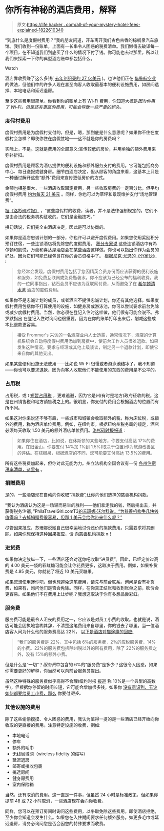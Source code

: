 # 你所有神秘的酒店费用，解释

> 原文:[https://life hacker . com/all-of-your-mystery-hotel-fees-explained-1822610340](https://lifehacker.com/all-of-your-mysterious-hotel-fees-explained-1822610340)

“到底什么是度假村费用？”我的朋友问道，开车离开我们古色古香的棕榈泉汽车旅馆。我们收到一份账单，上面有一长串令人困惑的税费清单。我们懒得去破译每一个项目，在不知道我们到底买了什么的情况下付了钱。你可能也去过那里，所以让我们来探索一下你的典型酒店账单都包括什么。

Watch

酒店靠收费赚了这么多钱( [去年创纪录的 27 亿美元](http://www.scps.nyu.edu/about/newsroom/news/2017/u_s_lodging_industry.html) )。也许他们正在 [借鉴航空业](https://lifehacker.com/the-pros-and-cons-of-cheap-air-travel-1794687104https://lifehacker.com/the-pros-and-cons-of-cheap-air-travel-1794687104) 的做法，但他们中的许多人现在甚至向客人收取最基本的便利设施费用，如房间选择、本地电话和延迟退房。

至少这些费用很简单。你看到你的账单上有 Wi-Fi 费用，你知道大概是*因为你用了 Wi-Fi。但是还有更高的费用，可能会导致一些严重的抓头。*

### 度假村费用

度假村费用是为度假村支付的，但是，嗯，那到底是什么意思呢？如果你不住在度假村会怎样？即使你住在度假胜地——这不就是你的房费吗？

实际上，不是。这就是费用的全部意义:宣传较低的房价，并用单独的额外费用来弥补折扣。

度假村费用是顾客为酒店提供的便利设施和额外服务支付的费用。它可能包括商务中心、每日送报或健身房。细节由酒店决定，但从顾客的角度来看，这基本上只是一种通过解开这些“额外”费用来宣传更低房价的方式。

金额也相差很大，一些酒店收取固定费用，另一些收取房费的一定百分比，但平均度假村费用 [约为每天 21 美元](https://www.reuters.com/article/us-travel-hotels-resortfees-idUSKCN0UQ1MX20160112) 。同样，你也可以为草坪和景观维护支付“场地管理费”。

[据《洛杉矶时报》](http://www.latimes.com/travel/la-tr-spot-20170122-story.html) ，“这些度假村的收费，读者，并不是法律强制规定的。它们不是由合法的税务机构征收的。它们是金融技巧。”

换句话说，它们完全由酒店决定，因此是可以协商的。

如果你是酒店忠诚计划的一部分，你也许可以避开度假费用。如果您使用奖励积分预订住宿，一些连锁酒店将免除您的度假费用。 [积分专家说](https://thepointsguy.com/2014/10/hotel-resort-fees-and-how-to-avoid-them/) 这些连锁酒店中有希尔顿和凯悦，万豪和喜达屋酒店会在某些酒店这样做。你也可以指出你作为会员的好处，因为它们可能已经包含在你的会员资格中了。 [根据尼克·尤恩的《分家伙》](https://thepointsguy.com/2014/10/hotel-resort-fees-and-how-to-avoid-them/) :

> 您经常会发现，度假村费用包括了您因精英会员身份而应该获得的便利设施和服务，如免费互联网或免费瓶装水。你不应该为已经公布的福利收费。我的一位同事指出，钻石会员不应该为互联网付费，从而避免了在 [希尔顿清水湾](http://www.hiltonclearwaterbeach.com/) 酒店的度假费用。

如果你不是忠诚计划的成员，或者酒店不提供忠诚计划，你还有其他选择。如果度假村费用包括你不打算使用的设施，如健身房或游泳池，你可以尝试要求前台免除或减少度假村费用。当然，你必须在登记入住时这样做，他们很有可能会说不。弗罗默指出 在登记入住时询问也很重要，因为在你的账单打印出来后，削减这些成本比退款更容易。

> 接受 Frommer's 采访的一名酒店业内人士透露，通常情况下，酒店的计算机系统会自动将度假村费用添加到房费中，使前台工作人员很难退款。如果发生这种情况，要求与经理或其他上级谈谈，制定另一个退款计划，即使它来自你的其他支出。

如果某些便利设施无法使用——比如说 Wi-Fi 很慢或者游泳池结冰了，我不知道——你也可以要求退款，因为向客人收取他们不能使用的东西的费用是不公平的。

### 占用税

占用税，或 t [短暂占用税](https://en.wikipedia.org/wiki/Transient_occupancy_tax) ，更难逃避，因为它是州(有时是地方)政府征收的税。这是在州销售税和地方销售税之上的。很明显，你支付的费用会根据酒店的位置而有所不同。

如果这对你来说还不够有趣，一些城市和城镇会收取额外的税，称为床位税，或额外的费用，称为酒店单位费用。例如，在纽约市，根据纽约州税务局的规定，酒店必须每天收取 1.50 美元的额外酒店单位费用。[洛杉矶时报报道](http://www.latimes.com/travel/la-tr-spot-20170122-story.html) :

> 如果你住在酒店，比如说，在休斯顿的某些地方，你要支付高达 17%的费用。在旧金山，你要支付 14%加 1%到 1.5%(取决于位置)作为旅游改善区的评估。在棕榈泉，根据酒店的不同，您可能要支付高达 13.5%的费用。

所有这些税费加起来，但你对此无能为力。州立法机构全国会议有一份 [各州住宿税率清单，这里有](http://www.ncsl.org/research/fiscal-policy/state-lodging-taxes.aspx) 。

### 捐赠费用

是的，一些酒店现在自动向你收取“捐款费”,让你向他们选择的慈善机构捐款。

“我认为酒店认为这是一场轻而易举的胜利——他们拿走我的钱，然后捐出去，并获得税务注销，”PhilaTravelGirl.comT3[的苏珊娜·沃尔科说。“为慈善机构争几块钱值得吗？去掉捐赠费很容易，但那 1 美元会给你带来什么呢？”](http://philatravelgirl.com/)

尽管因果报应，苏珊娜说她自己很幸运地讨价还价的捐款费用。只需要求将其删除。如果你想保持这种因果报应，请 [向慈善机构捐款](https://lifehacker.com/how-to-pick-the-right-charity-and-maximize-your-donatio-1508083063) n！

### 进货费

如果你决定放纵一下，一些酒店还会对迷你吧收取“进货费”。因此，已经定价过高的 4.00 美元一袋的彩虹糖可能会让你花费更多，这取决于费用。例如，如果补货费是 4.95 美元，你就花了将近 10 美元买糖果。

如果您想使用迷你吧，但也想避免这笔费用，请先与前台联系。询问是否有补货费，如果有，询问他们是否会免除。同样，在你真正结账和收到账单之前，砍价会更容易。如果他们不在费用上让步呢？我想这取决于你有多想品尝彩虹。

### 服务费

服务费可能是最令人沮丧的费用之一，它应该是对员工小费的收取。也就是说，酒店可能会固执地含糊其辞，不清楚这笔费用来自哪里，你的钱去了哪里。当一位酒店客人问为什么他的服务费高达 22%， [以下是酒店对猫途鹰的回应:](https://www.tripadvisor.com/FAQ_Answers-g58258-d84021-t140207-The_Hotel_Charges_22_service_charge_What_is_the.html)

> “我们的服务费是 22%，其中包括 6%的服务费，2%的应税服务费，14%的小费。22%的服务费包括除州税以外的所有费用，除了 22%的服务费之外，没有 15%的额外小费。

但是什么是“一切”？*服务费*中包含的 6%的“服务费”是多少？这很令人困惑，如果你需要更好的解释，你当然可以向前台服务员提出。

虽然这种特殊的服务费似乎高得不合理(纽约时报 [报道](https://www.nytimes.com/2017/09/29/travel/hotels-rake-in-record-fees-and-travelers-foot-the-bill.html) 称 10%是一个典型的高数字)，但根据你停留的时间长短，它可能会增加很多钱。如果你 [没有意识到，无论如何都要给员工小费，那么](https://lifehacker.com/how-much-you-should-tip-hotel-housekeeping-1798796580#_ga=2.191491690.1585665985.1517260085-392757988.1502389723) 你要付*更多。*

### 其他设施的费用

除了这些偷偷摸摸、令人困惑的费用，我认为值得一提的是一些酒店已经开始向你收取的更直接的费用。注意特定设施的收费，例如:

*   本地电话
*   停车
*   额外的毛巾
*   无线局域网（wireless fidelity 的缩写）
*   延迟退房
*   邮寄或接收包裹
*   挑选房间
*   健身房费用
*   室内保险箱

当然，还有取消的费用。这一直是一件事，但虽然 24 小时是标准政策，但如果你提前 48 或 72 小时取消，一些酒店现在会向你收费。

同样，您可以在预订房间时询问这些费用，以争取免除这些费用。即使酒店拒绝，至少你会知道会发生什么。如果您在入住期间要求任何额外服务，如更多毛巾或延迟退房，请务必询问您是否会因您的特殊要求而收费。